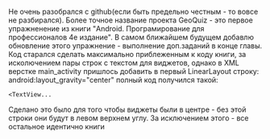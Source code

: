 Не очень разобрался с github(если быть предельно честным - то вовсе не разбирался). Более точное название проекта GeoQuiz - это первое упражненение из книги "Android. Програмирование для профессионалов 4е издание".
В самом ближайшем будущем добавлю обновление этого упражнение - выполнение доп.заданий в конце главы. Код старался сделать максимально приблеженным к коду книги, за исколючением пары строк с текстом для виджетов,
однако в XML верстке main_activity пришлось добавить в первый LinearLayout строку: android:layout_gravity="center"
полный код получился такой:
<LinearLayout android:layout_width="wrap_content"
    android:layout_height="wrap_content"
    android:orientation="vertical"
    android:gravity="center"
    android:layout_gravity="center"
    xmlns:android="http://schemas.android.com/apk/res/android">

    <TextView...
Сделано это было для того чтобы виджеты были в центре - без этой строки они будут в левом верхнем углу.
За исключением этого - все остальное идентично книги
